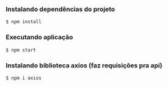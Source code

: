 ### Instalando dependências do projeto
```
$ npm install
```
### Executando aplicação
```
$ npm start
```
### Instalando biblioteca axios (faz requisições pra api)
```
$ npm i axios
```